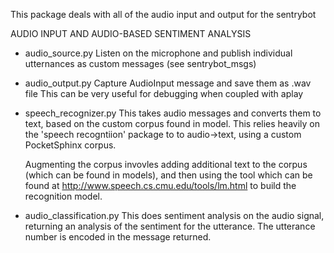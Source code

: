 This package deals with all of the audio input and output for the sentrybot

AUDIO INPUT AND AUDIO-BASED SENTIMENT ANALYSIS

* audio_source.py Listen on the microphone and publish individual
  utternances as custom messages (see sentrybot_msgs)

* audio_output.py Capture AudioInput message and save them as .wav file
  This can be very useful for debugging when coupled with aplay

* speech_recognizer.py This takes audio messages and converts them 
  to text, based on the custom corpus found in model.  This relies heavily on the 
  'speech recogntiion' package to to audio->text, using a custom PocketSphinx corpus. 

  Augmenting the corpus invovles adding additional text to the corpus (which
  can be found in models), and then using the tool which can be found
  at http://www.speech.cs.cmu.edu/tools/lm.html to build the recognition model.

* audio_classification.py This does sentiment analysis on the audio signal, returning
  an analysis of the sentiment for the utterance. The utterance number is encoded in the 
  message returned.

